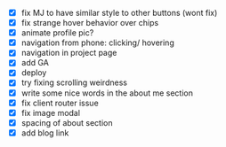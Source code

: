- [x] fix MJ to have similar style to other buttons (wont fix)
- [x] fix strange hover behavior over chips
- [x] animate profile pic?
- [x] navigation from phone: <Home> clicking/ hovering
- [x] navigation in project page
- [x] add GA
- [x] deploy
- [x] try fixing scrolling weirdness
- [x] write some nice words in the about me section
- [x] fix client router issue
- [x] fix image modal
- [x] spacing of about section
- [x] add blog link
